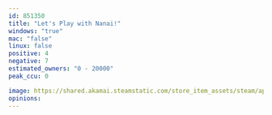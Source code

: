```yaml
---
id: 851350
title: "Let's Play with Nanai!"
windows: "true"
mac: "false"
linux: false
positive: 4
negative: 7
estimated_owners: "0 - 20000"
peak_ccu: 0

image: https://shared.akamai.steamstatic.com/store_item_assets/steam/apps/851350/header.jpg?t=1562071376
opinions:
---
```

